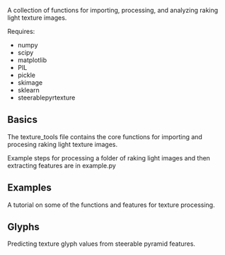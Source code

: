 A collection of functions for importing, processing, and analyzing raking light texture images.

Requires:

- numpy
- scipy
- matplotlib
- PIL
- pickle
- skimage
- sklearn
- steerablepyrtexture



## Basics

The texture_tools file contains the core functions for importing and procesing raking light texture images.

Example steps for processing a folder of raking light images and then extracting features are in example.py

## Examples

A tutorial on some of the functions and features for texture processing.

## Glyphs

Predicting texture glyph values from steerable pyramid features.

